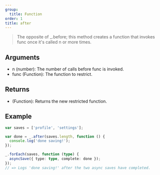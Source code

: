 ```yaml
---
group:
  title: Function
order: 1
title: after
---
```


> The opposite of \_.before; this method creates a function that invokes func once it's called n or more times.

## Arguments

- n (number): The number of calls before func is invoked.
- func (Function): The function to restrict.

## Returns

- (Function): Returns the new restricted function.

## Example

```ts
var saves = ['profile', 'settings'];

var done = _.after(saves.length, function () {
  console.log('done saving!');
});

_.forEach(saves, function (type) {
  asyncSave({ type: type, complete: done });
});
// => Logs 'done saving!' after the two async saves have completed.
```
